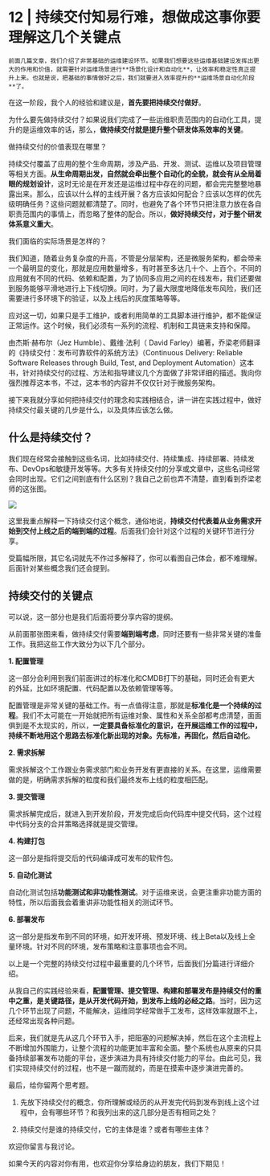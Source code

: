 # 12 | 持续交付知易行难，想做成这事你要理解这几个关键点

    前面几篇文章，我们介绍了非常基础的运维建设环节。如果我们想要这些运维基础建设发挥出更大的作用和价值，就需要针对运维场景进行**场景化设计和自动化**，让效率和稳定性真正提升上来。也就是说，把基础的事情做好之后，我们就要进入效率提升的**运维场景自动化阶段**了。

在这一阶段，我个人的经验和建议是，**首先要把持续交付做好**。

为什么要先做持续交付？如果说我们完成了一些运维职责范围内的自动化工具，提升的是运维效率的话，那么，**做持续交付就是提升整个研发体系效率的关键**。

做持续交付的价值表现在哪里？

持续交付覆盖了应用的整个生命周期，涉及产品、开发、测试、运维以及项目管理等相关方面。**从生命周期出发，自然就会牵出整个自动化的全貌，就会有从全局着眼的规划设计**，这时无论是在开发还是运维过程中存在的问题，都会完完整整地暴露出来。那么，应该以什么样的主线开展？各方应该如何配合？应该以怎样的优先级明确任务？这些问题就都清楚了。同时，也避免了各个环节只把注意力放在各自职责范围内的事情上，而忽略了整体的配合。所以，**做好持续交付，对于整个研发体系意义重大**。

我们面临的实际场景是怎样的？

我们知道，随着业务复杂度的升高，不管是分层架构，还是微服务架构，都会带来一个最明显的变化，那就是应用数量增多，有时甚至多达几十个、上百个。不同的应用就有不同的代码、依赖和配置，为了协同多应用之间的在线发布，我们还要做到服务能够平滑地进行上下线切换。同时，为了最大限度地降低发布风险，我们还需要进行多环境下的验证，以及上线后的灰度策略等等。

应对这一切，如果只是手工维护，或者利用简单的工具脚本进行维护，都不能保证正常运作。这个时候，我们必须有一系列的流程、机制和工具链来支持和保障。

由杰斯·赫布尔（Jez Humble）、戴维·法利（ David Farley）编著，乔梁老师翻译的《持续交付：发布可靠软件的系统方法》（Continuous Delivery: Reliable Software Releases through Build, Test, and Deployment Automation）这本书，针对持续交付的过程、方法和指导建议几个方面做了非常详细的描述。我向你强烈推荐这本书，不过，这本书的内容并不仅仅针对于微服务架构。

接下来我就分享如何把持续交付的理念和实践相结合，讲一讲在实践过程中，做好持续交付最关键的几步是什么，以及具体应该怎么做。

## 什么是持续交付？

我们现在经常会接触到这些名词，比如持续交付、持续集成、持续部署、持续发布、DevOps和敏捷开发等等。大多有关持续交付的分享或文章中，这些名词经常会同时出现。它们之间到底有什么区别？我自己之前也弄不清楚，直到看到乔梁老师的这张图。

![](https://static001.geekbang.org/resource/image/66/5b/66122883028db01898eb72a1c5c6b25b.jpeg)

这里我重点解释一下持续交付这个概念，通俗地说，**持续交付代表着从业务需求开始到交付上线之后的端到端的过程**。后面我们会针对这个过程的关键环节进行分享。

受篇幅所限，其它名词就先不作过多解释了，你可以看图自己体会，都不难理解。后面针对某些概念我们还会提到。

## 持续交付的关键点

可以说，这一部分也是我们后面将要分享内容的提纲。

从前面那张图来看，做持续交付需要**端到端考虑**，同时还要有一些非常关键的准备工作。我把这些工作大致分为以下几个部分。

**1\. 配置管理**

这一部分会利用到我们前面讲过的标准化和CMDB打下的基础，同时还会有更大的外延，比如环境配置、代码配置以及依赖管理等等。

配置管理是非常关键的基础工作。有一点值得注意，那就是**标准化是一个持续的过程**。我们不太可能在一开始就把所有运维对象、属性和关系全部都考虑清楚，面面俱到是不太现实的，所以，**一定要具备标准化的意识，在开展运维工作的过程中，持续不断地用这个思路去标准化新出现的对象。先标准，再固化，然后自动化**。

**2\. 需求拆解**

需求拆解这个工作跟业务需求部门和业务开发有更直接的关系。在这里，运维需要做的是，明确需求拆解的粒度和我们最终发布上线的粒度相匹配。

**3\. 提交管理**

需求拆解完成后，就进入到开发阶段，开发完成后向代码库中提交代码，这个过程中代码分支的合并策略选择就是提交管理。

**4\. 构建打包**

这一部分是指将提交后的代码编译成可发布的软件包。

**5\. 自动化测试**

自动化测试包括**功能测试和非功能性测试**。对于运维来说，会更注重非功能方面的特性，所以后面我会着重讲非功能性相关的测试环节。

**6\. 部署发布**

这一部分是指发布到不同的环境，如开发环境、预发环境、线上Beta以及线上全量环境。针对不同的环境，发布策略和注意事项也会不同。

以上是一个完整的持续交付过程中最重要的几个环节，后面我们分篇进行详细介绍。

从我自己的实践经验来看，**配置管理、提交管理、构建和部署发布是持续交付的重中之重，是关键路径，是从开发代码开始，到发布上线的必经之路**。当时，因为这几个环节出现了问题，不能解决，运维同学经常做手工发布，这样效率就跟不上，还经常出现各种问题。

后来，我们就是先从这几个环节入手，把阻塞的问题解决掉，然后在这个主流程上不断增加外围能力，让整个流程的功能更加丰富和全面。整个系统也从原来的只具备持续部署发布功能的平台，逐步演进为具有持续交付能力的平台。由此可见，我们实现持续交付的过程，也不是一蹴而就的，而是在摸索中逐步演进完善的。

最后，给你留两个思考题。

1.  先放下持续交付的概念，你所理解或经历的从开发完代码到发布到线上这个过程中，会有哪些环节？和我列出来的这几部分是否有相同之处？
    
2.  持续交付是谁的持续交付，它的主体是谁？或者有哪些主体？
    

欢迎你留言与我讨论。

如果今天的内容对你有用，也欢迎你分享给身边的朋友，我们下期见！
    